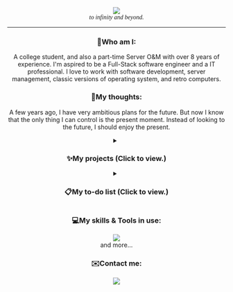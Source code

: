 <div align="center">
    <img src="https://capsule-render.vercel.app/api?type=venom&height=200&text=Hi%20there!👋&color=0:8871e5,100:b678c4&fontSize=70&fontAlign=50&fontAlignY=30&desc=I'm%20Wayne%20Lam.&descAlign=50&descSize=30&descAlignY=60" />
</div>
<div align="center" style="font-family: cursive; font-style: italic;">to infinity and beyond.</div>
<hr>
<div align="center">
    <h3>🙋Who am I:</h3>
    <p>A college student, and also a part-time Server O&M with over 8 years of experience. I'm aspired to be a Full-Stack software engineer and a IT professional. I love to work with software development, server management, classic versions of operating system, and retro computers.</p>
</div>
<div align="center">
    <h3>💭My thoughts:</h3>
    <p>A few years ago, I have very ambitious plans for the future. But now I know that the only thing I can control is the present moment. Instead of looking to the future, I should enjoy the present.</p>
</div>
<div align="center">
    <details>
        <summary><h3>✨My projects (Click to view.)</h3></summary>
        <p>Nothing here.</p>
    </details>
</div>
<div align="center">
    <details>
        <summary><h3>📋My to-do list (Click to view.)</h3></summary>
        <p>Get Graduation Certificate & Certificate of Degree<br>⚫⚪⚪⚪⚪⚪⚪⚪⚪⚪ 12.5%</p>
    </details>
</div>
<div align="center">
    <h3>💻My skills & Tools in use:</h3>
    <img src="https://skillicons.dev/icons?i=c,cpp,html,css,java,mysql,py,github,gitlab,stackoverflow,vscode,visualstudio,idea,pycharm,obsidian,vim,neovim,linux,windows,arch,apple,ps,pr&theme=dark&perline=13" />
    <br>
    and more...
</div>
<div align="center">
    <h3>✉️Contact me:</h3>
    <a href="mailto:god_night_@outlook.com"><img src="https://img.shields.io/static/v1?label=Outlook&message=god_night_@outlook.com&color=blue&style=for-the-badge" /></a>
</div>
